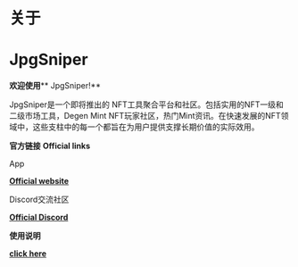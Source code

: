 # **关于**

# **JpgSniper**

**欢迎使用**** JpgSniper!**

JpgSniper是一个即将推出的 NFT工具聚合平台和社区。包括实用的NFT一级和二级市场工具，Degen Mint NFT玩家社区，热门Mint资讯。在快速发展的NFT领域中，这些支柱中的每一个都旨在为用户提供支撑长期价值的实际效用。

**官方链接**  **Official links**

App

[**Official website**](https://jpgsniper.xyz)

Discord交流社区

[**Official Discord**](https://discord.gg/rdqUfb3ADz)

**使用说明**

[**click here**](https://danetteceola.gitbook.io/jpgsniper/learn)
